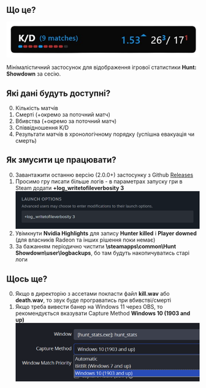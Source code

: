## Що це?

![plot](./screens/kda_preview.png)

Мінімалістичний застосунок для відображення ігрової статистики **Hunt: Showdown** за сесію.

## Які дані будуть доступні?
0. Кількість матчів
1. Смерті (+окремо за поточний матч)
2. Вбивства (+окремо за поточний матч)
3. Співвідношення K/D
4. Результати матчів в хронологічному порядку (успішна евакуація чи смерть)

## Як змусити це працювати?
0. Завантажити останню версію (2.0.0+) застосунку з Github [Releases](https://github.com/dealnotedev/dart_hunt_kda/releases)
1. Просимо гру писати більше логів - в параметрах запуску гри в Steam додати **+log_writetofileverbosity 3**
![plot](./screens/steam.png)
2. Увімкнути **Nvidia Highlights** для запису **Hunter killed** і **Player downed** (для власників Radeon та інших рішення поки немає)
3. За бажанням періодично чистити **\steamapps\common\Hunt Showdown\user\logbackups**, бо там будуть накопичуватись старі логи

## Щось ще?
0. Якщо в директорію з ассетами покласти файл **kill.wav** або **death.wav**, то звук буде програватись при вбивстві/смерті
1. Якщо треба вивести банер на Windows 11 через OBS, то рекомендується вказувати Capture Method **Windows 10 (1903 and up)**
![plot](./screens/obs_capture.png)
